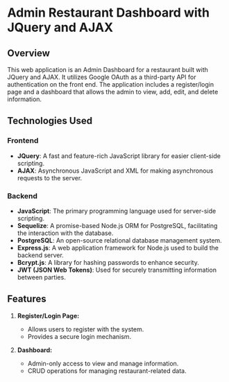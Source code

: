 # Admin Restaurant Dashboard with JQuery and AJAX

## Overview

This web application is an Admin Dashboard for a restaurant built with JQuery and AJAX. It utilizes Google OAuth as a third-party API for authentication on the front end. The application includes a register/login page and a dashboard that allows the admin to view, add, edit, and delete information.

## Technologies Used

### Frontend
- **JQuery**: A fast and feature-rich JavaScript library for easier client-side scripting.
- **AJAX**: Asynchronous JavaScript and XML for making asynchronous requests to the server.

### Backend
- **JavaScript**: The primary programming language used for server-side scripting.
- **Sequelize**: A promise-based Node.js ORM for PostgreSQL, facilitating the interaction with the database.
- **PostgreSQL**: An open-source relational database management system.
- **Express.js**: A web application framework for Node.js used to build the backend server.
- **Bcrypt.js**: A library for hashing passwords to enhance security.
- **JWT (JSON Web Tokens)**: Used for securely transmitting information between parties.

## Features

1. **Register/Login Page:**
   - Allows users to register with the system.
   - Provides a secure login mechanism.

2. **Dashboard:**
   - Admin-only access to view and manage information.
   - CRUD operations for managing restaurant-related data.

